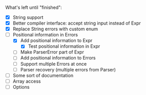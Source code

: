 What's left until "finished":
- [x] String support
- [x] Better compiler interface: accept string input instead of Expr
- [x] Replace String errors with custom enum 
- [ ] Positional information in Errors
  - [x] Add positional information to Expr
    - [x] Test positional information in Expr
  - [ ] Make ParserError part of Expr
  - [ ] Add positional information to Errors
  - [ ] Support multiple Errors at once
  - [ ] Parser recovery (multiple errors from Parser)
- [ ] Some sort of documentation
- [ ] Array access
- [ ] Options
